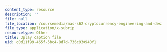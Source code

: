 ```yaml
---
content_type: resource
description: ''
file: null
file_location: /coursemedia/mas-s62-cryptocurrency-engineering-and-design-spring-2018/c0d11f99465f5bc48d7d736c930940f1_IJquEYhiq_U.vtt
file_type: application/x-subrip
resourcetype: Other
title: 3play caption file
uid: c0d11f99-465f-5bc4-8d7d-736c930940f1
---
```

